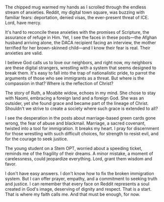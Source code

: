 The chipped mug warmed my hands as I scrolled through the endless stream of anxieties. Reddit, my digital town square, was buzzing with familiar fears: deportation, denied visas, the ever-present threat of ICE. Lord, have mercy.

It's hard to reconcile these anxieties with the promises of Scripture, the assurance of refuge in Him. Yet, I see the faces in these posts—the Afghan husband arriving alone, the DACA recipient facing an interview, the mother terrified for her brown-skinned child—and I know their fear is real. Their anxieties are valid.

I believe God calls us to love our neighbors, and right now, my neighbors are these digital strangers, wrestling with a system that seems designed to break them. It's easy to fall into the trap of nationalistic pride, to parrot the arguments of those who see immigrants as a threat. But where is the compassion in that? Where is the reflection of Christ?

The story of Ruth, a Moabite widow, echoes in my mind. She chose to stay with Naomi, embracing a foreign land and a foreign God. She was an outsider, yet she found grace and became part of the lineage of Christ. Shouldn't we strive to create a society where such grace is extended to all?

I see the desperation in the posts about marriage-based green cards gone wrong, the fear of abuse and blackmail. Marriage, a sacred covenant, twisted into a tool for immigration. It breaks my heart. I pray for discernment for those wrestling with such difficult choices, for strength to resist evil, and for the courage to seek justice.

The young student on a Stem OPT, worried about a speeding ticket, reminds me of the fragility of their dreams. A minor mistake, a moment of carelessness, could jeopardize everything. Lord, grant them wisdom and favor.

I don't have easy answers. I don't know how to fix the broken immigration system. But I can offer prayer, empathy, and a commitment to seeking truth and justice. I can remember that every face on Reddit represents a soul created in God's image, deserving of dignity and respect. That is a start. That is where my faith calls me. And that must be enough, for now.